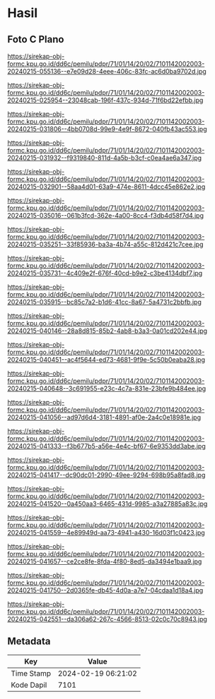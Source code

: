 # Hasil

## Foto C Plano

https://sirekap-obj-formc.kpu.go.id/dd6c/pemilu/pdpr/71/01/14/20/02/7101142002003-20240215-055136--e7e09d28-4eee-406c-83fc-ac6d0ba9702d.jpg

https://sirekap-obj-formc.kpu.go.id/dd6c/pemilu/pdpr/71/01/14/20/02/7101142002003-20240215-025954--23048cab-196f-437c-934d-71f6bd22efbb.jpg

https://sirekap-obj-formc.kpu.go.id/dd6c/pemilu/pdpr/71/01/14/20/02/7101142002003-20240215-031806--4bb0708d-99e9-4e9f-8672-040fb43ac553.jpg

https://sirekap-obj-formc.kpu.go.id/dd6c/pemilu/pdpr/71/01/14/20/02/7101142002003-20240215-031932--f9319840-811d-4a5b-b3cf-c0ea4ae6a347.jpg

https://sirekap-obj-formc.kpu.go.id/dd6c/pemilu/pdpr/71/01/14/20/02/7101142002003-20240215-032901--58aa4d01-63a9-474e-8611-4dcc45e862e2.jpg

https://sirekap-obj-formc.kpu.go.id/dd6c/pemilu/pdpr/71/01/14/20/02/7101142002003-20240215-035016--061b3fcd-362e-4a00-8cc4-f3db4d58f7d4.jpg

https://sirekap-obj-formc.kpu.go.id/dd6c/pemilu/pdpr/71/01/14/20/02/7101142002003-20240215-035251--33f85936-ba3a-4b74-a55c-812d421c7cee.jpg

https://sirekap-obj-formc.kpu.go.id/dd6c/pemilu/pdpr/71/01/14/20/02/7101142002003-20240215-035731--4c409e2f-676f-40cd-b9e2-c3be4134dbf7.jpg

https://sirekap-obj-formc.kpu.go.id/dd6c/pemilu/pdpr/71/01/14/20/02/7101142002003-20240215-035915--bc85c7a2-b1d6-41cc-8a67-5a4731c2bbfb.jpg

https://sirekap-obj-formc.kpu.go.id/dd6c/pemilu/pdpr/71/01/14/20/02/7101142002003-20240215-040146--28a8d815-85b2-4ab8-b3a3-0a01cd202e44.jpg

https://sirekap-obj-formc.kpu.go.id/dd6c/pemilu/pdpr/71/01/14/20/02/7101142002003-20240215-040451--ac4f5644-ed73-4681-9f9e-5c50b0eaba28.jpg

https://sirekap-obj-formc.kpu.go.id/dd6c/pemilu/pdpr/71/01/14/20/02/7101142002003-20240215-040648--3c691955-e23c-4c7a-831e-23bfe9b484ee.jpg

https://sirekap-obj-formc.kpu.go.id/dd6c/pemilu/pdpr/71/01/14/20/02/7101142002003-20240215-041056--ad97d6d4-3181-4891-af0e-2a4c0e18981e.jpg

https://sirekap-obj-formc.kpu.go.id/dd6c/pemilu/pdpr/71/01/14/20/02/7101142002003-20240215-041333--f3b677b5-a56e-4e4c-bf67-6e9353dd3abe.jpg

https://sirekap-obj-formc.kpu.go.id/dd6c/pemilu/pdpr/71/01/14/20/02/7101142002003-20240215-041417--dc90dc01-2990-49ee-9294-698b95a8fad8.jpg

https://sirekap-obj-formc.kpu.go.id/dd6c/pemilu/pdpr/71/01/14/20/02/7101142002003-20240215-041520--0a450aa3-6465-431d-9985-a3a27885a83c.jpg

https://sirekap-obj-formc.kpu.go.id/dd6c/pemilu/pdpr/71/01/14/20/02/7101142002003-20240215-041559--4e89949d-aa73-4941-a430-16d03f1c0423.jpg

https://sirekap-obj-formc.kpu.go.id/dd6c/pemilu/pdpr/71/01/14/20/02/7101142002003-20240215-041657--ce2ce8fe-8fda-4f80-8ed5-da3494e1baa9.jpg

https://sirekap-obj-formc.kpu.go.id/dd6c/pemilu/pdpr/71/01/14/20/02/7101142002003-20240215-041750--2d0365fe-db45-4d0a-a7e7-04cdaa1d18a4.jpg

https://sirekap-obj-formc.kpu.go.id/dd6c/pemilu/pdpr/71/01/14/20/02/7101142002003-20240215-042551--da306a62-267c-4566-8513-02c0c70c8943.jpg


## Metadata

| Key        | Value               |
| ---------- | ------------------- |
| Time Stamp | 2024-02-19 06:21:02 |
| Kode Dapil | 7101                |



